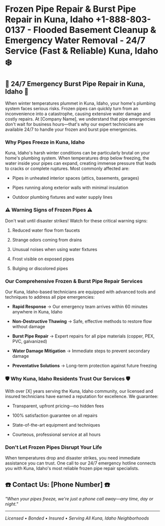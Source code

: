 # Frozen Pipe Repair & Burst Pipe Repair in Kuna, Idaho +1-888-803-0137 - Flooded Basement Cleanup & Emergency Water Removal - 24/7 Service (Fast & Reliable) Kuna, Idaho ❄️

## 🚨 24/7 Emergency Burst Pipe Repair in Kuna, Idaho 🚨

When winter temperatures plummet in Kuna, Idaho, your home's plumbing system faces serious risks. Frozen pipes can quickly turn from an inconvenience into a catastrophe, causing extensive water damage and costly repairs. At [Company Name], we understand that pipe emergencies don't wait for business hours—that's why our expert technicians are available 24/7 to handle your frozen and burst pipe emergencies.

### Why Pipes Freeze in Kuna, Idaho

Kuna, Idaho's harsh winter conditions can be particularly brutal on your home's plumbing system. When temperatures drop below freezing, the water inside your pipes can expand, creating immense pressure that leads to cracks or complete ruptures. Most commonly affected are:

* Pipes in unheated interior spaces (attics, basements, garages)
* Pipes running along exterior walls with minimal insulation
* Outdoor plumbing fixtures and water supply lines

### ⚠️ Warning Signs of Frozen Pipes ⚠️

Don't wait until disaster strikes! Watch for these critical warning signs:

1. Reduced water flow from faucets
2. Strange odors coming from drains
3. Unusual noises when using water fixtures
4. Frost visible on exposed pipes
5. Bulging or discolored pipes

### Our Comprehensive Frozen & Burst Pipe Repair Services

Our Kuna, Idaho-based technicians are equipped with advanced tools and techniques to address all pipe emergencies:

* **Rapid Response** → Our emergency team arrives within 60 minutes anywhere in Kuna, Idaho
* **Non-Destructive Thawing** → Safe, effective methods to restore flow without damage
* **Burst Pipe Repair** → Expert repairs for all pipe materials (copper, PEX, PVC, galvanized)
* **Water Damage Mitigation** → Immediate steps to prevent secondary damage
* **Preventative Solutions** → Long-term protection against future freezing

### 🛡️ Why Kuna, Idaho Residents Trust Our Services 🛡️

With over [X] years serving the Kuna, Idaho community, our licensed and insured technicians have earned a reputation for excellence. We guarantee:

* Transparent, upfront pricing—no hidden fees
* 100% satisfaction guarantee on all repairs
* State-of-the-art equipment and techniques
* Courteous, professional service at all hours

### Don't Let Frozen Pipes Disrupt Your Life

When temperatures drop and disaster strikes, you need immediate assistance you can trust. One call to our 24/7 emergency hotline connects you with Kuna, Idaho's most reliable frozen pipe repair specialists.

## ☎️ Contact Us: [Phone Number] ☎️

*"When your pipes freeze, we're just a phone call away—any time, day or night."*

---

*Licensed • Bonded • Insured • Serving All Kuna, Idaho Neighborhoods*